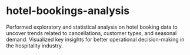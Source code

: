 # hotel-bookings-analysis
Performed exploratory and statistical analysis on hotel booking data to uncover trends related to cancellations, customer types, and seasonal demand. Visualized key insights for better operational decision-making in the hospitality industry.
